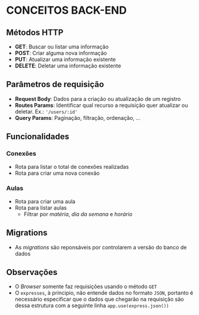 # CONCEITOS BACK-END

## Métodos HTTP

* __GET__: Buscar ou listar uma informação
* __POST__: Criar alguma nova informação
* __PUT__: Atualizar uma informação existente
* __DELETE__: Deletar uma informação existente

## Parâmetros de requisição

* __Request Body__: Dados para a criação ou atualização de um registro
* __Routes Params__: Identificar qual recurso a requisição quer atualizar ou deletar. Ex.: `'/users/:id'`
* __Query Params__: Paginação, filtração, ordenação, ...

## Funcionalidades

### Conexões

* Rota para listar o total de conexões realizadas
* Rota para criar uma nova conexão

### Aulas

* Rota para criar uma aula
* Rota para listar aulas
    * Filtrar por _matéria_, _dia da semana_ e _horário_

## Migrations

* As _migrations_ são reponsáveis por controlarem a versão do banco de dados

## Observações

* O _Browser_ somente faz requisições usando o método `GET`
* O `expresses`, à principio, não entende dados no formato `JSON`, portanto é necessário especificar que o dados que chegarão na requisição são dessa estrutura com a seguinte linha `app.use(express.json())`
